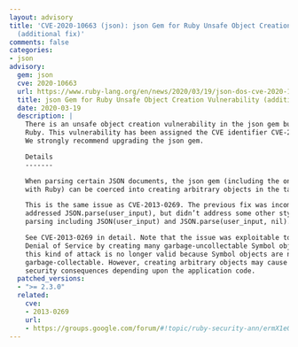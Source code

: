 ```yaml
---
layout: advisory
title: 'CVE-2020-10663 (json): json Gem for Ruby Unsafe Object Creation Vulnerability
  (additional fix)'
comments: false
categories:
- json
advisory:
  gem: json
  cve: 2020-10663
  url: https://www.ruby-lang.org/en/news/2020/03/19/json-dos-cve-2020-10663/
  title: json Gem for Ruby Unsafe Object Creation Vulnerability (additional fix)
  date: 2020-03-19
  description: |
    There is an unsafe object creation vulnerability in the json gem bundled with
    Ruby. This vulnerability has been assigned the CVE identifier CVE-2020-10663.
    We strongly recommend upgrading the json gem.

    Details
    -------

    When parsing certain JSON documents, the json gem (including the one bundled
    with Ruby) can be coerced into creating arbitrary objects in the target system.

    This is the same issue as CVE-2013-0269. The previous fix was incomplete, which
    addressed JSON.parse(user_input), but didn’t address some other styles of JSON
    parsing including JSON(user_input) and JSON.parse(user_input, nil).

    See CVE-2013-0269 in detail. Note that the issue was exploitable to cause a
    Denial of Service by creating many garbage-uncollectable Symbol objects, but
    this kind of attack is no longer valid because Symbol objects are now
    garbage-collectable. However, creating arbitrary objects may cause severe
    security consequences depending upon the application code.
  patched_versions:
  - ">= 2.3.0"
  related:
    cve:
    - 2013-0269
    url:
    - https://groups.google.com/forum/#!topic/ruby-security-ann/ermX1eQqqKA
---
```


